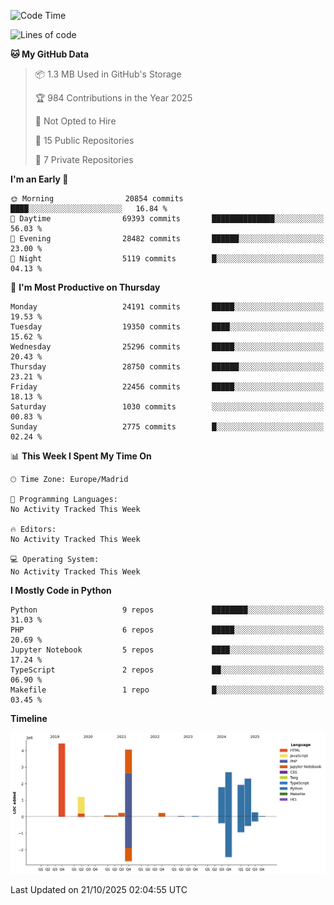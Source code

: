 <!--START_SECTION:waka-->
![Code Time](http://img.shields.io/badge/Code%20Time-839%20hrs%2038%20mins-blue)

![Lines of code](https://img.shields.io/badge/From%20Hello%20World%20I%27ve%20Written-19.3%20million%20lines%20of%20code-blue)

**🐱 My GitHub Data** 

> 📦 1.3 MB Used in GitHub's Storage 
 > 
> 🏆 984 Contributions in the Year 2025
 > 
> 🚫 Not Opted to Hire
 > 
> 📜 15 Public Repositories 
 > 
> 🔑 7 Private Repositories 
 > 
**I'm an Early 🐤** 

```text
🌞 Morning                20854 commits       ████░░░░░░░░░░░░░░░░░░░░░   16.84 % 
🌆 Daytime                69393 commits       ██████████████░░░░░░░░░░░   56.03 % 
🌃 Evening                28482 commits       ██████░░░░░░░░░░░░░░░░░░░   23.00 % 
🌙 Night                  5119 commits        █░░░░░░░░░░░░░░░░░░░░░░░░   04.13 % 
```
📅 **I'm Most Productive on Thursday** 

```text
Monday                   24191 commits       █████░░░░░░░░░░░░░░░░░░░░   19.53 % 
Tuesday                  19350 commits       ████░░░░░░░░░░░░░░░░░░░░░   15.62 % 
Wednesday                25296 commits       █████░░░░░░░░░░░░░░░░░░░░   20.43 % 
Thursday                 28750 commits       ██████░░░░░░░░░░░░░░░░░░░   23.21 % 
Friday                   22456 commits       █████░░░░░░░░░░░░░░░░░░░░   18.13 % 
Saturday                 1030 commits        ░░░░░░░░░░░░░░░░░░░░░░░░░   00.83 % 
Sunday                   2775 commits        █░░░░░░░░░░░░░░░░░░░░░░░░   02.24 % 
```


📊 **This Week I Spent My Time On** 

```text
🕑︎ Time Zone: Europe/Madrid

💬 Programming Languages: 
No Activity Tracked This Week

🔥 Editors: 
No Activity Tracked This Week

💻 Operating System: 
No Activity Tracked This Week
```

**I Mostly Code in Python** 

```text
Python                   9 repos             ████████░░░░░░░░░░░░░░░░░   31.03 % 
PHP                      6 repos             █████░░░░░░░░░░░░░░░░░░░░   20.69 % 
Jupyter Notebook         5 repos             ████░░░░░░░░░░░░░░░░░░░░░   17.24 % 
TypeScript               2 repos             ██░░░░░░░░░░░░░░░░░░░░░░░   06.90 % 
Makefile                 1 repo              █░░░░░░░░░░░░░░░░░░░░░░░░   03.45 % 
```



**Timeline**

![Lines of Code chart](https://raw.githubusercontent.com/danisoronellas/danisoronellas/main/assets/bar_graph.png)


 Last Updated on 21/10/2025 02:04:55 UTC
<!--END_SECTION:waka-->
